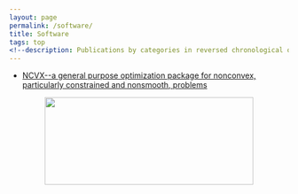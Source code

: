 ```yaml
---
layout: page
permalink: /software/
title: Software
tags: top
<!--description: Publications by categories in reversed chronological order. -->
---
```


+ [NCVX--a general purpose optimization package for nonconvex, particularly constrained and nonsmooth, problems](https://ncvx.org/) 
<div class="img_row" style="text-align: center;">
    <img src="{{ site.baseurl }}/software/ncvx_logo.png" width="376" height="158">
</div>
  

